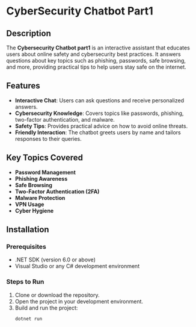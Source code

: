 # CyberSecurity Chatbot Part1

## Description

The **Cybersecurity Chatbot part1** is an interactive assistant that educates users about online safety and cybersecurity best practices. It answers questions about key topics such as phishing, passwords, safe browsing, and more, providing practical tips to help users stay safe on the internet.

## Features

- **Interactive Chat**: Users can ask questions and receive personalized answers.
- **Cybersecurity Knowledge**: Covers topics like passwords, phishing, two-factor authentication, and malware.
- **Safety Tips**: Provides practical advice on how to avoid online threats.
- **Friendly Interaction**: The chatbot greets users by name and tailors responses to their queries.

## Key Topics Covered

- **Password Management**
- **Phishing Awareness**
- **Safe Browsing**
- **Two-Factor Authentication (2FA)**
- **Malware Protection**
- **VPN Usage**
- **Cyber Hygiene**

## Installation

### Prerequisites

- .NET SDK (version 6.0 or above)
- Visual Studio or any C# development environment

### Steps to Run

1. Clone or download the repository.
2. Open the project in your development environment.
3. Build and run the project:
   ```bash
   dotnet run
